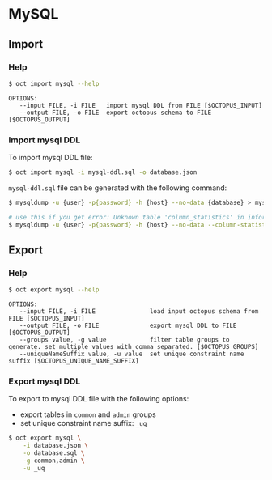 # MySQL

## Import

### Help
```bash
$ oct import mysql --help
```

```
OPTIONS:
   --input FILE, -i FILE   import mysql DDL from FILE [$OCTOPUS_INPUT]
   --output FILE, -o FILE  export octopus schema to FILE [$OCTOPUS_OUTPUT]
```

### Import mysql DDL

To import mysql DDL file:

```bash 
$ oct import mysql -i mysql-ddl.sql -o database.json 
```

`mysql-ddl.sql` file can be generated with the following command:
```bash
$ mysqldump -u {user} -p{password} -h {host} --no-data {database} > mysql-ddl.sql

# use this if you get error: Unknown table 'column_statistics' in information_schema (1109)
$ mysqldump -u {user} -p{password} -h {host} --no-data --column-statistics=0 {database} > mysql-ddl.sql
```


## Export

### Help
```bash
$ oct export mysql --help
```

```
OPTIONS:
   --input FILE, -i FILE               load input octopus schema from FILE [$OCTOPUS_INPUT]
   --output FILE, -o FILE              export mysql DDL to FILE [$OCTOPUS_OUTPUT]
   --groups value, -g value            filter table groups to generate. set multiple values with comma separated. [$OCTOPUS_GROUPS]
   --uniqueNameSuffix value, -u value  set unique constraint name suffix [$OCTOPUS_UNIQUE_NAME_SUFFIX]
```

### Export mysql DDL

To export to mysql DDL file with the following options:
* export tables in `common` and `admin` groups
* set unique constraint name suffix: `_uq`

```bash 
$ oct export mysql \
    -i database.json \
    -o database.sql \
    -g common,admin \
    -u _uq 
```
